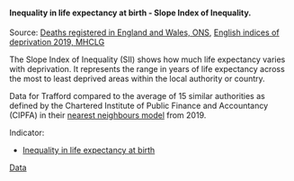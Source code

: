 #### Inequality in life expectancy at birth - Slope Index of Inequality.

Source: <a href="https://www.ons.gov.uk/peoplepopulationandcommunity/birthsdeathsandmarriages/deaths/datasets/deathsregisteredinenglandandwalesseriesdrreferencetables" target="_blank">Deaths registered in England and Wales, ONS</a>, <a href="https://www.gov.uk/government/statistics/english-indices-of-deprivation-2019" target="_blank">English indices of deprivation 2019, MHCLG</a>

The Slope Index of Inequality (SII) shows how much life expectancy varies with deprivation. It represents the range in years of life expectancy across the most to least deprived areas within the local authority or country.

Data for Trafford compared to the average of 15 similar authorities as defined by the Chartered Institute of Public Finance and Accountancy (CIPFA) in their <a href='https://www.cipfa.org/services/cipfastats/nearest-neighbour-model' target='_blank'>nearest neighbours model</a> from 2019.
 
Indicator:

* <a href="https://fingertips.phe.org.uk/search/92901#page/6/gid" target="_blank"> Inequality in life expectancy at birth </a>

<a href="https://www.trafforddatalab.io/corporate_plan/data/health/healthy_life_expectancy.csv" aria-label="Download the data" class="downloadButton" target="_blank" download>Data <span class="fas fa-download"></span></a>